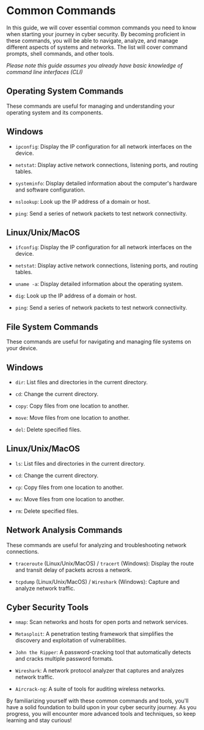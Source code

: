 # Common Commands

In this guide, we will cover essential common commands you need to know when starting your journey in cyber security. By becoming proficient in these commands, you will be able to navigate, analyze, and manage different aspects of systems and networks. The list will cover command prompts, shell commands, and other tools.

_Please note this guide assumes you already have basic knowledge of command line interfaces (CLI)_

## Operating System Commands

These commands are useful for managing and understanding your operating system and its components.

## Windows

- `ipconfig`: Display the IP configuration for all network interfaces on the device.

- `netstat`: Display active network connections, listening ports, and routing tables.

- `systeminfo`: Display detailed information about the computer's hardware and software configuration.

- `nslookup`: Look up the IP address of a domain or host.

- `ping`: Send a series of network packets to test network connectivity.

## Linux/Unix/MacOS

- `ifconfig`: Display the IP configuration for all network interfaces on the device.

- `netstat`: Display active network connections, listening ports, and routing tables.

- `uname -a`: Display detailed information about the operating system.

- `dig`: Look up the IP address of a domain or host.

- `ping`: Send a series of network packets to test network connectivity.

## File System Commands

These commands are useful for navigating and managing file systems on your device.

## Windows

- `dir`: List files and directories in the current directory.

- `cd`: Change the current directory.

- `copy`: Copy files from one location to another.

- `move`: Move files from one location to another.

- `del`: Delete specified files.

## Linux/Unix/MacOS

- `ls`: List files and directories in the current directory.

- `cd`: Change the current directory.

- `cp`: Copy files from one location to another.

- `mv`: Move files from one location to another.

- `rm`: Delete specified files.

## Network Analysis Commands

These commands are useful for analyzing and troubleshooting network connections.

- `traceroute` (Linux/Unix/MacOS) / `tracert` (Windows): Display the route and transit delay of packets across a network.

- `tcpdump` (Linux/Unix/MacOS) / `Wireshark` (Windows): Capture and analyze network traffic.

## Cyber Security Tools

- `nmap`: Scan networks and hosts for open ports and network services.

- `Metasploit`: A penetration testing framework that simplifies the discovery and exploitation of vulnerabilities.

- `John the Ripper`: A password-cracking tool that automatically detects and cracks multiple password formats.

- `Wireshark`: A network protocol analyzer that captures and analyzes network traffic.

- `Aircrack-ng`: A suite of tools for auditing wireless networks.

By familiarizing yourself with these common commands and tools, you'll have a solid foundation to build upon in your cyber security journey. As you progress, you will encounter more advanced tools and techniques, so keep learning and stay curious!